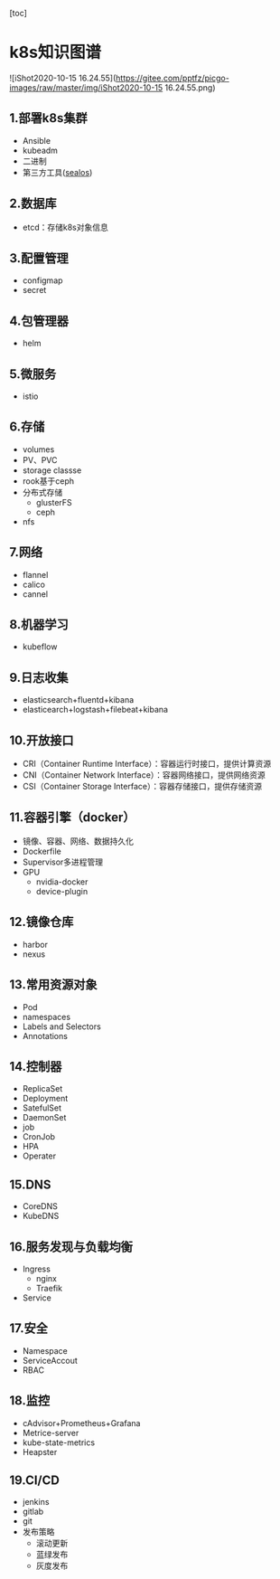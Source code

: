[toc]



# k8s知识图谱



![iShot2020-10-15 16.24.55](https://gitee.com/pptfz/picgo-images/raw/master/img/iShot2020-10-15 16.24.55.png)







## 1.部署k8s集群

- Ansible
- kubeadm
- 二进制
- 第三方工具([sealos](https://sealyun.com/))



## 2.数据库

- etcd：存储k8s对象信息



## 3.配置管理

- configmap
- secret



## 4.包管理器

- helm



## 5.微服务

- istio



## 6.存储

- volumes
- PV、PVC
- storage classse
- rook基于ceph
- 分布式存储
  - glusterFS
  - ceph
- nfs



## 7.网络

- flannel
- calico
- cannel



## 8.机器学习

- kubeflow



## 9.日志收集

- elasticsearch+fluentd+kibana
- elasticearch+logstash+filebeat+kibana





## 10.开放接口

- CRI（Container Runtime Interface）：容器运行时接口，提供计算资源
- CNI（Container Network Interface）：容器网络接口，提供网络资源
- CSI（Container Storage Interface）：容器存储接口，提供存储资源





## 11.容器引擎（docker）

- 镜像、容器、网络、数据持久化
- Dockerfile
- Supervisor多进程管理
- GPU
  - nvidia-docker
  - device-plugin



## 12.镜像仓库

- harbor
- nexus



## 13.常用资源对象

- Pod
- namespaces
- Labels and Selectors
- Annotations



## 14.控制器

- ReplicaSet
- Deployment
- SatefulSet
- DaemonSet
- job
- CronJob
- HPA
- Operater



## 15.DNS

- CoreDNS
- KubeDNS



## 16.服务发现与负载均衡

- Ingress
  - nginx
  - Traefik
- Service



## 17.安全

- Namespace
- ServiceAccout
- RBAC



## 18.监控

- cAdvisor+Prometheus+Grafana
- Metrice-server
- kube-state-metrics
- Heapster



## 19.CI/CD

- jenkins
- gitlab
- git
- 发布策略
  - 滚动更新
  - 蓝绿发布
  - 灰度发布